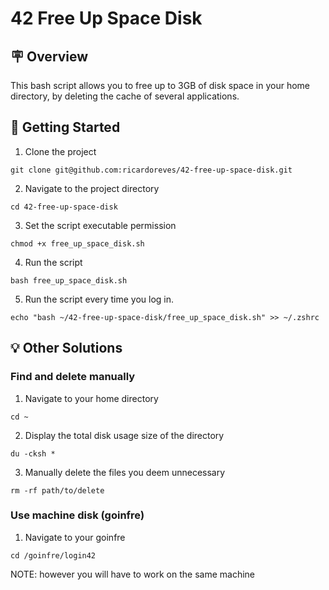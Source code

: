 # 42 Free Up Space Disk

## 🪧 Overview
This bash script allows you to free up to 3GB of disk space in your home directory, by deleting the cache of several applications.

## 🚀 Getting Started
1. Clone the project
```
git clone git@github.com:ricardoreves/42-free-up-space-disk.git
```
2. Navigate to the project directory
```
cd 42-free-up-space-disk
```
3. Set the script executable permission
```
chmod +x free_up_space_disk.sh
```
4. Run the script 
```
bash free_up_space_disk.sh
```
5. Run the script every time you log in. 
```
echo "bash ~/42-free-up-space-disk/free_up_space_disk.sh" >> ~/.zshrc
```

## 💡 Other Solutions

### Find and delete manually
1. Navigate to your home directory
```
cd ~
```
2. Display the total disk usage size of the directory
```
du -cksh *
```
3. Manually delete the files you deem unnecessary
```
rm -rf path/to/delete
```

### Use machine disk (goinfre)
1. Navigate to your goinfre
```
cd /goinfre/login42
```
NOTE: however you will have to work on the same machine